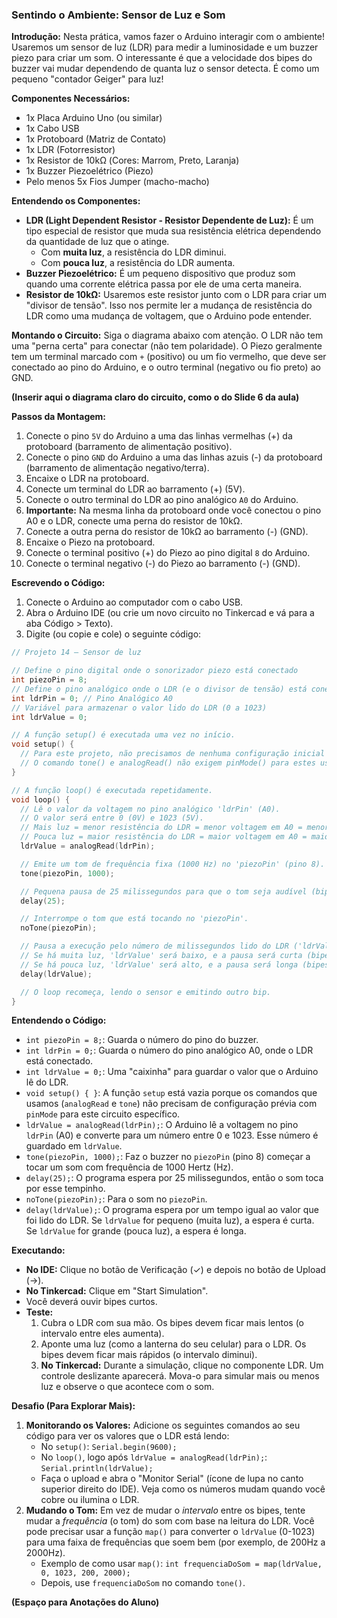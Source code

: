 ### Sentindo o Ambiente: Sensor de Luz e Som

**Introdução:**
Nesta prática, vamos fazer o Arduino interagir com o ambiente! Usaremos um sensor de luz (LDR) para medir a luminosidade e um buzzer piezo para criar um som. O interessante é que a velocidade dos bipes do buzzer vai mudar dependendo de quanta luz o sensor detecta. É como um pequeno "contador Geiger" para luz!

**Componentes Necessários:**
*   1x Placa Arduino Uno (ou similar)
*   1x Cabo USB
*   1x Protoboard (Matriz de Contato)
*   1x LDR (Fotorresistor)
*   1x Resistor de 10kΩ (Cores: Marrom, Preto, Laranja)
*   1x Buzzer Piezoelétrico (Piezo)
*   Pelo menos 5x Fios Jumper (macho-macho)

**Entendendo os Componentes:**
*   **LDR (Light Dependent Resistor - Resistor Dependente de Luz):** É um tipo especial de resistor que muda sua resistência elétrica dependendo da quantidade de luz que o atinge.
    *   Com **muita luz**, a resistência do LDR diminui.
    *   Com **pouca luz**, a resistência do LDR aumenta.
*   **Buzzer Piezoelétrico:** É um pequeno dispositivo que produz som quando uma corrente elétrica passa por ele de uma certa maneira.
*   **Resistor de 10kΩ:** Usaremos este resistor junto com o LDR para criar um "divisor de tensão". Isso nos permite ler a mudança de resistência do LDR como uma mudança de voltagem, que o Arduino pode entender.

**Montando o Circuito:**
Siga o diagrama abaixo com atenção. O LDR não tem uma "perna certa" para conectar (não tem polaridade). O Piezo geralmente tem um terminal marcado com `+` (positivo) ou um fio vermelho, que deve ser conectado ao pino do Arduino, e o outro terminal (negativo ou fio preto) ao GND.

**(Inserir aqui o diagrama claro do circuito, como o do Slide 6 da aula)**

**Passos da Montagem:**
1.  Conecte o pino `5V` do Arduino a uma das linhas vermelhas (+) da protoboard (barramento de alimentação positivo).
2.  Conecte o pino `GND` do Arduino a uma das linhas azuis (-) da protoboard (barramento de alimentação negativo/terra).
3.  Encaixe o LDR na protoboard.
4.  Conecte um terminal do LDR ao barramento (+) (5V).
5.  Conecte o outro terminal do LDR ao pino analógico `A0` do Arduino.
6.  **Importante:** Na mesma linha da protoboard onde você conectou o pino A0 e o LDR, conecte uma perna do resistor de 10kΩ.
7.  Conecte a outra perna do resistor de 10kΩ ao barramento (-) (GND).
8.  Encaixe o Piezo na protoboard.
9.  Conecte o terminal positivo (+) do Piezo ao pino digital `8` do Arduino.
10. Conecte o terminal negativo (-) do Piezo ao barramento (-) (GND).

**Escrevendo o Código:**
1.  Conecte o Arduino ao computador com o cabo USB.
2.  Abra o Arduino IDE (ou crie um novo circuito no Tinkercad e vá para a aba Código > Texto).
3.  Digite (ou copie e cole) o seguinte código:

```c++
// Projeto 14 – Sensor de luz

// Define o pino digital onde o sonorizador piezo está conectado
int piezoPin = 8;
// Define o pino analógico onde o LDR (e o divisor de tensão) está conectado
int ldrPin = 0; // Pino Analógico A0
// Variável para armazenar o valor lido do LDR (0 a 1023)
int ldrValue = 0;

// A função setup() é executada uma vez no início.
void setup() {
  // Para este projeto, não precisamos de nenhuma configuração inicial aqui.
  // O comando tone() e analogRead() não exigem pinMode() para estes usos.
}

// A função loop() é executada repetidamente.
void loop() {
  // Lê o valor da voltagem no pino analógico 'ldrPin' (A0).
  // O valor será entre 0 (0V) e 1023 (5V).
  // Mais luz = menor resistência do LDR = menor voltagem em A0 = menor ldrValue.
  // Pouca luz = maior resistência do LDR = maior voltagem em A0 = maior ldrValue.
  ldrValue = analogRead(ldrPin);

  // Emite um tom de frequência fixa (1000 Hz) no 'piezoPin' (pino 8).
  tone(piezoPin, 1000);

  // Pequena pausa de 25 milissegundos para que o tom seja audível (bip curto).
  delay(25);

  // Interrompe o tom que está tocando no 'piezoPin'.
  noTone(piezoPin);

  // Pausa a execução pelo número de milissegundos lido do LDR ('ldrValue').
  // Se há muita luz, 'ldrValue' será baixo, e a pausa será curta (bipes rápidos).
  // Se há pouca luz, 'ldrValue' será alto, e a pausa será longa (bipes lentos).
  delay(ldrValue);

  // O loop recomeça, lendo o sensor e emitindo outro bip.
}
```

**Entendendo o Código:**
*   `int piezoPin = 8;`: Guarda o número do pino do buzzer.
*   `int ldrPin = 0;`: Guarda o número do pino analógico A0, onde o LDR está conectado.
*   `int ldrValue = 0;`: Uma "caixinha" para guardar o valor que o Arduino lê do LDR.
*   `void setup() { }`: A função `setup` está vazia porque os comandos que usamos (`analogRead` e `tone`) não precisam de configuração prévia com `pinMode` para este circuito específico.
*   `ldrValue = analogRead(ldrPin);`: O Arduino lê a voltagem no pino `ldrPin` (A0) e converte para um número entre 0 e 1023. Esse número é guardado em `ldrValue`.
*   `tone(piezoPin, 1000);`: Faz o buzzer no `piezoPin` (pino 8) começar a tocar um som com frequência de 1000 Hertz (Hz).
*   `delay(25);`: O programa espera por 25 milissegundos, então o som toca por esse tempinho.
*   `noTone(piezoPin);`: Para o som no `piezoPin`.
*   `delay(ldrValue);`: O programa espera por um tempo igual ao valor que foi lido do LDR. Se `ldrValue` for pequeno (muita luz), a espera é curta. Se `ldrValue` for grande (pouca luz), a espera é longa.

**Executando:**
*   **No IDE:** Clique no botão de Verificação (✓) e depois no botão de Upload (→).
*   **No Tinkercad:** Clique em "Start Simulation".
*   Você deverá ouvir bipes curtos.
*   **Teste:**
    1.  Cubra o LDR com sua mão. Os bipes devem ficar mais lentos (o intervalo entre eles aumenta).
    2.  Aponte uma luz (como a lanterna do seu celular) para o LDR. Os bipes devem ficar mais rápidos (o intervalo diminui).
    3.  **No Tinkercad:** Durante a simulação, clique no componente LDR. Um controle deslizante aparecerá. Mova-o para simular mais ou menos luz e observe o que acontece com o som.

**Desafio (Para Explorar Mais):**
1.  **Monitorando os Valores:** Adicione os seguintes comandos ao seu código para ver os valores que o LDR está lendo:
    *   No `setup()`: `Serial.begin(9600);`
    *   No `loop()`, logo após `ldrValue = analogRead(ldrPin);`: `Serial.println(ldrValue);`
    *   Faça o upload e abra o "Monitor Serial" (ícone de lupa no canto superior direito do IDE). Veja como os números mudam quando você cobre ou ilumina o LDR.
2.  **Mudando o Tom:** Em vez de mudar o *intervalo* entre os bipes, tente mudar a *frequência* (o tom) do som com base na leitura do LDR. Você pode precisar usar a função `map()` para converter o `ldrValue` (0-1023) para uma faixa de frequências que soem bem (por exemplo, de 200Hz a 2000Hz).
    *   Exemplo de como usar `map()`: `int frequenciaDoSom = map(ldrValue, 0, 1023, 200, 2000);`
    *   Depois, use `frequenciaDoSom` no comando `tone()`.

**(Espaço para Anotações do Aluno)**
```